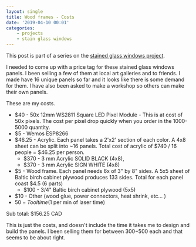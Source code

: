 ```yaml
---
layout: single
title: Wood frames - Costs
date: '2019-04-10 00:01'
categories: 
    - projects
    - stain glass windows 
---
```


This post is part of a series on the [stained glass windows project](/projects/2018-stained-glass-window). 

I needed to come up with a price tag for these stained glass windows panels. I been selling a few of them at local art galleries and to friends. I made have 16 unique panels so far and it looks like there is some demand for them. I have also been asked to make a workshop so others can make their own panels. 

These are my costs. 

 - $40 - 50x 12mm WS2811 Square LED Pixel Module - This is at cost of 50x pixels. The cost per pixel drop quickly when you order in the 1000-5000 quantity. 
 - $5 - Wemos ESP8266 
 - $46.25 - Acrylic. Each panel takes a 2'x2' section of each color. A 4x8 sheet can be split into ~16 panels. Total cost of acrylic of $740 / 16 people = $46.25 per person.
    - $370 - 3 mm Acrylic SOLID BLACK (4x8), 
    - $370 - 3 mm Acrylic SIGN WHITE (4x8)
 - $5 - Wood frame. Each panel needs 6x of 3" by 8" sides. A 5x5 sheet of Baltic birch cabinet plywood produces 133 sides. Total for each panel coast $4.5 (6 parts) 
    - $100 - 3/4"  Baltic birch cabinet plywood (5x5)
 - $10 - Other (wood glue, power connectors, heat shrink, etc... ) 
 - $50 - Tool time ($1 per min of laser time)

Sub total: $156.25 CAD 

This is just the costs, and doesn't include the time it takes me to design and build the panels. I been selling them for between $300-$500 each and that seems to be about right. 

